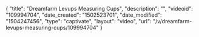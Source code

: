 {
    "title": "Dreamfarm Levups Measuring Cups",
    "description": "",
    "videoid": "109994704",
    "date_created": "1502523701",
    "date_modified": "1504247456",
    "type": "captivate",
    "layout": "video",
    "url": "\/v\/dreamfarm-levups-measuring-cups\/109994704"
}